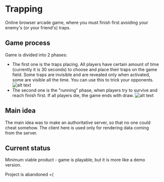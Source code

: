 # Trapping
Online browser arcade game, where you must finish first avoiding your enemy's (or your friend's) traps.

## Game process
Game is divided into 2 phases:
  * The first one is the traps placing. All players have certain amount of time (currently it is 30 seconds) to choose and place their traps on the game field. Some traps are invisible and are revealed only when activated, some are visible all the time. You can use this to trick your opponents.
  ![alt text](https://pp.userapi.com/c851032/v851032977/7e62b/bqdRjfLIOoA.jpg "Placing traps")
  * The second one is the "running" phase, when players try to survive and reach finish first. If all players die, the game ends with draw.
  ![alt text](https://pp.userapi.com/c851032/v851032977/7e621/akj0v7G3fP4.jpg "Draw")

## Main idea
The main idea was to make an authoritative server, so that no one could cheat somehow. The client here is used only for rendering data coming from the server.

## Current status
Minimum viable product - game is playable, but it is more like a demo version.

Project is abandoned =(
